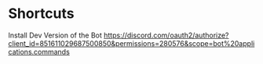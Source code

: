 # Shortcuts

Install Dev Version of the Bot
https://discord.com/oauth2/authorize?client_id=851611029687500850&permissions=280576&scope=bot%20applications.commands

